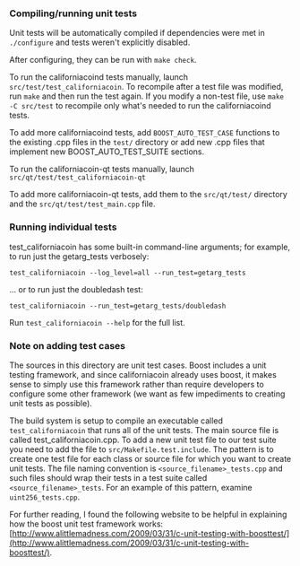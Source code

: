### Compiling/running unit tests

Unit tests will be automatically compiled if dependencies were met in `./configure`
and tests weren't explicitly disabled.

After configuring, they can be run with `make check`.

To run the californiacoind tests manually, launch `src/test/test_californiacoin`. To recompile
after a test file was modified, run `make` and then run the test again. If you
modify a non-test file, use `make -C src/test` to recompile only what's needed
to run the californiacoind tests.

To add more californiacoind tests, add `BOOST_AUTO_TEST_CASE` functions to the existing
.cpp files in the `test/` directory or add new .cpp files that
implement new BOOST_AUTO_TEST_SUITE sections.

To run the californiacoin-qt tests manually, launch `src/qt/test/test_californiacoin-qt`

To add more californiacoin-qt tests, add them to the `src/qt/test/` directory and
the `src/qt/test/test_main.cpp` file.

### Running individual tests

test_californiacoin has some built-in command-line arguments; for
example, to run just the getarg_tests verbosely:

    test_californiacoin --log_level=all --run_test=getarg_tests

... or to run just the doubledash test:

    test_californiacoin --run_test=getarg_tests/doubledash

Run `test_californiacoin --help` for the full list.

### Note on adding test cases

The sources in this directory are unit test cases.  Boost includes a
unit testing framework, and since californiacoin already uses boost, it makes
sense to simply use this framework rather than require developers to
configure some other framework (we want as few impediments to creating
unit tests as possible).

The build system is setup to compile an executable called `test_californiacoin`
that runs all of the unit tests.  The main source file is called
test_californiacoin.cpp. To add a new unit test file to our test suite you need 
to add the file to `src/Makefile.test.include`. The pattern is to create 
one test file for each class or source file for which you want to create 
unit tests.  The file naming convention is `<source_filename>_tests.cpp` 
and such files should wrap their tests in a test suite 
called `<source_filename>_tests`. For an example of this pattern, 
examine `uint256_tests.cpp`.

For further reading, I found the following website to be helpful in
explaining how the boost unit test framework works:
[http://www.alittlemadness.com/2009/03/31/c-unit-testing-with-boosttest/](http://www.alittlemadness.com/2009/03/31/c-unit-testing-with-boosttest/).
